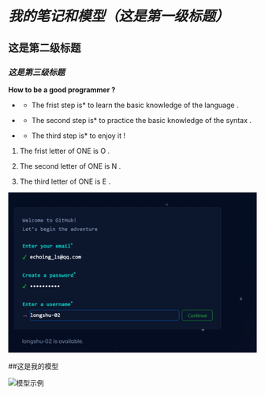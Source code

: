 # *我的笔记和模型（这是第一级标题）*

## **这是第二级标题**

### ___这是第三级标题___

**How to be a good programmer ?**

- * The frist step is* to learn the basic knowledge of the language .

+ * The second step is* to practice the basic knowledge of the syntax .

* * The third step is* to enjoy it !

1. The frist letter of ONE is O .

2. The second letter of ONE is N .

3. The third letter of ONE is E .

![笔记1](1.jpg.png)


##这是我的模型

![模型示例](videos/1234.jpg)
